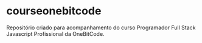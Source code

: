 # courseonebitcode
Repositório criado para acompanhamento do curso Programador Full Stack Javascript Profissional da OneBitCode.
